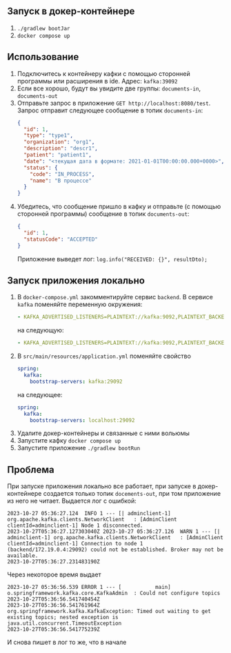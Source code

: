 ## Запуск в докер-контейнере
1. `./gradlew bootJar`
2. `docker compose up`

## Использование
1. Подключитесь к контейнеру кафки с помощью сторонней программы или расширения в ide. Адрес: `kafka:39092`
2. Если все хорошо, будут вы увидите две группы: `documents-in`, `documents-out`
3. Отправьте запрос в приложение `GET http://localhost:8080/test`. Запрос отправит следующее сообщение в топик `documents-in`:
    ```json
    {
      "id": 1,
      "type": "type1",
      "organization": "org1",
      "description": "descr1",
      "patient": "patient1",
      "date": "<текущая дата в формате: 2021-01-01T00:00:00.000+0000>",
      "status": {
        "code": "IN_PROCESS",
        "name": "В процессе"
      }
    }
    ```
4. Убедитесь, что сообщение пришло в кафку и отправьте (с помощью сторонней программы) сообщение в топик `documents-out`:
    ```json
    {
      "id": 1,
      "statusCode": "ACCEPTED"
    }
    ```
    Приложение выведет лог: `log.info("RECEIVED: {}", resultDto);`


## Запуск приложения локально
1. В `docker-compose.yml` закомментируйте сервис `backend`. В сервисе `kafka` поменяйте переменную окружения:
    ```yml
    - KAFKA_ADVERTISED_LISTENERS=PLAINTEXT://kafka:9092,PLAINTEXT_BACKEND://backend:29092,PLAINTEXT_LOCAL://localhost:39092
    ```
    на следующую:
    ```yml
    - KAFKA_ADVERTISED_LISTENERS=PLAINTEXT://kafka:9092,PLAINTEXT_BACKEND://localhost:29092,PLAINTEXT_LOCAL://localhost:39092
    ```
2. В `src/main/resources/application.yml` поменяйте свойство
    ```yml
    spring:
      kafka:
        bootstrap-servers: kafka:29092
    ```
    на следующее:
    ```yml
    spring:
      kafka:
        bootstrap-servers: localhost:29092
    ```
3. Удалите докер-контейнеры и связанные с ними вольюмы
4. Запустите кафку `docker compose up`
5. Запустите приложение `./gradlew bootRun`


## Проблема
При запуске приложения локально все работает, при запуске в докер-контейнере создается только топик `docements-out`,
при том приложение из него не читает. Выдается лог с ошибкой:
```
2023-10-27 05:36:27.124  INFO 1 --- [| adminclient-1] org.apache.kafka.clients.NetworkClient   : [AdminClient clientId=adminclient-1] Node 1 disconnected.
2023-10-27T05:36:27.127303040Z 2023-10-27 05:36:27.126  WARN 1 --- [| adminclient-1] org.apache.kafka.clients.NetworkClient   : [AdminClient clientId=adminclient-1] Connection to node 1 (backend/172.19.0.4:29092) could not be established. Broker may not be available.
2023-10-27T05:36:27.231483190Z 
```
Через некоторое время выдает
```
2023-10-27 05:36:56.539 ERROR 1 --- [           main] o.springframework.kafka.core.KafkaAdmin  : Could not configure topics
2023-10-27T05:36:56.541740454Z 
2023-10-27T05:36:56.541761964Z org.springframework.kafka.KafkaException: Timed out waiting to get existing topics; nested exception is java.util.concurrent.TimeoutException
2023-10-27T05:36:56.541775239Z 
```
И снова пишет в лог то же, что в начале
